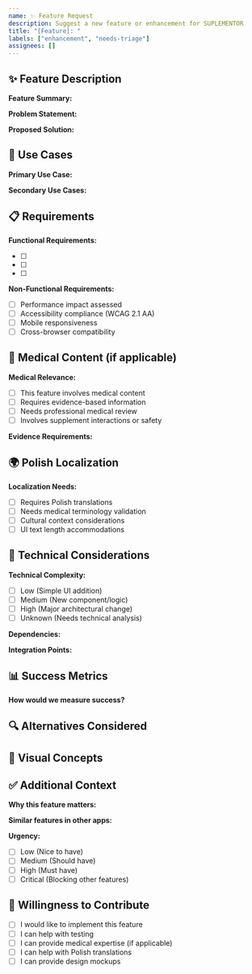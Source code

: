 ```yaml
---
name: ✨ Feature Request
description: Suggest a new feature or enhancement for SUPLEMENTOR
title: "[Feature]: "
labels: ["enhancement", "needs-triage"]
assignees: []
---
```


## ✨ Feature Description

**Feature Summary:**
<!-- Brief description of the feature you're requesting -->

**Problem Statement:**
<!-- What problem does this feature solve? -->

**Proposed Solution:**
<!-- How do you envision this feature working? -->

## 🎯 Use Cases

<!-- Describe specific scenarios where this feature would be useful -->

**Primary Use Case:**
<!-- Main scenario for this feature -->

**Secondary Use Cases:**
<!-- Additional scenarios -->

## 📋 Requirements

**Functional Requirements:**
- [ ] <!-- Requirement 1 -->
- [ ] <!-- Requirement 2 -->
- [ ] <!-- Requirement 3 -->

**Non-Functional Requirements:**
- [ ] Performance impact assessed
- [ ] Accessibility compliance (WCAG 2.1 AA)
- [ ] Mobile responsiveness
- [ ] Cross-browser compatibility

## 🏥 Medical Content (if applicable)

**Medical Relevance:**
- [ ] This feature involves medical content
- [ ] Requires evidence-based information
- [ ] Needs professional medical review
- [ ] Involves supplement interactions or safety

**Evidence Requirements:**
<!-- If medical content, cite relevant research or sources -->

## 🌍 Polish Localization

**Localization Needs:**
- [ ] Requires Polish translations
- [ ] Needs medical terminology validation
- [ ] Cultural context considerations
- [ ] UI text length accommodations

## 🔧 Technical Considerations

**Technical Complexity:**
- [ ] Low (Simple UI addition)
- [ ] Medium (New component/logic)
- [ ] High (Major architectural change)
- [ ] Unknown (Needs technical analysis)

**Dependencies:**
<!-- Any existing features or systems this depends on -->

**Integration Points:**
<!-- How this feature integrates with existing functionality -->

## 📊 Success Metrics

**How would we measure success?**
<!-- What metrics would indicate this feature is successful -->

## 🔍 Alternatives Considered

<!-- Have you considered alternative solutions? -->

## 📸 Visual Concepts

<!-- If UI/UX feature, describe visual design or include mockups -->

## ✅ Additional Context

**Why this feature matters:**
<!-- Why is this feature important for users? -->

**Similar features in other apps:**
<!-- Examples from other applications -->

**Urgency:**
- [ ] Low (Nice to have)
- [ ] Medium (Should have)
- [ ] High (Must have)
- [ ] Critical (Blocking other features)

## 🤝 Willingness to Contribute

- [ ] I would like to implement this feature
- [ ] I can help with testing
- [ ] I can provide medical expertise (if applicable)
- [ ] I can help with Polish translations
- [ ] I can provide design mockups
